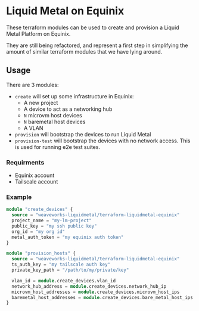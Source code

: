 # Liquid Metal on Equinix

These terraform modules can be used to create and provision a Liquid Metal
Platform on Equinix.

They are still being refactored, and represent a first step in simplifying
the amount of similar terraform modules that we have lying around.

## Usage

There are 3 modules:
- `create` will set up some infrastructure in Equinix:
	- A new project
	- A device to act as a networking hub
	- `N` microvm host devices
	- `N` baremetal host devices
	- A VLAN
- `provision` will bootstrap the devices to run Liquid Metal
- `provision-test` will bootstrap the devices with no network access. This is
	used for running e2e test suites.

### Requirments

- Equinix account
- Tailscale account

### Example

```terraform
module "create_devices" {
  source = "weaveworks-liquidmetal/terraform-liquidmetal-equinix"
  project_name = "my-lm-project"
  public_key = "my ssh public key"
  org_id = "my org id"
  metal_auth_token = "my equinix auth token"
}

module "provision_hosts" {
  source = "weaveworks-liquidmetal/terraform-liquidmetal-equinix"
  ts_auth_key = "my tailscale auth key"
  private_key_path = "/path/to/my/private/key"

  vlan_id = module.create_devices.vlan_id
  network_hub_address = module.create_devices.network_hub_ip
  microvm_host_addresses = module.create_devices.microvm_host_ips
  baremetal_host_addresses = module.create_devices.bare_metal_host_ips
}
```
